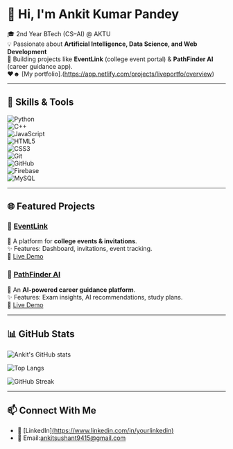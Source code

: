 # 👋 Hi, I'm Ankit Kumar Pandey  

🎓 2nd Year BTech (CS–AI) @ AKTU  
💡 Passionate about **Artificial Intelligence, Data Science, and Web Development**  
📌 Building projects like **EventLink** (college event portal) & **PathFinder AI** (career guidance app).  
♥☻ [My portfolio].(https://app.netlify.com/projects/liveportfo/overview)

---

## 🚀 Skills & Tools  
![Python](https://img.shields.io/badge/Python-3776AB?logo=python&logoColor=white)  
![C++](https://img.shields.io/badge/C++-00599C?logo=cplusplus&logoColor=white)  
![JavaScript](https://img.shields.io/badge/JavaScript-F7DF1E?logo=javascript&logoColor=black)  
![HTML5](https://img.shields.io/badge/HTML5-E34F26?logo=html5&logoColor=white)  
![CSS3](https://img.shields.io/badge/CSS3-1572B6?logo=css3&logoColor=white)  
![Git](https://img.shields.io/badge/Git-F05032?logo=git&logoColor=white)  
![GitHub](https://img.shields.io/badge/GitHub-181717?logo=github&logoColor=white)  
![Firebase](https://img.shields.io/badge/Firebase-FFCA28?logo=firebase&logoColor=black)  
![MySQL](https://img.shields.io/badge/MySQL-4479A1?logo=mysql&logoColor=white)  

---

## 🌐 Featured Projects  

### 🔹 [EventLink](https://github.com/ankitkumar06102005/eventlink)  
📌 A platform for **college events & invitations**.  
✨ Features: Dashboard, invitations, event tracking.  
🔗 [Live Demo](https://your-netlify-link.com)  

### 🔹 [PathFinder AI](https://github.com/ankitkumar06102005/pathfinder-ai)  
📌 An **AI-powered career guidance platform**.  
✨ Features: Exam insights, AI recommendations, study plans.  
🔗 [Live Demo](https://your-vercel-link.com)  

---

## 📊 GitHub Stats  

![Ankit's GitHub stats](https://github-readme-stats.vercel.app/api?username=ankitkumar06102005&show_icons=true&theme=radical)  

![Top Langs](https://github-readme-stats.vercel.app/api/top-langs/?username=ankitkumar06102005&layout=compact&theme=radical)  

![GitHub Streak](https://github-readme-streak-stats.herokuapp.com/?user=ankitkumar06102005&theme=radical)  

---

## 📫 Connect With Me  
- 💼 [LinkedIn][(https://www.linkedin.com/in/yourlinkedin)  ](https://www.linkedin.com/in/ankit-kumar-84550725b?utm_source=share&utm_campaign=share_via&utm_content=profile&utm_medium=ios_app)
- 📧 Email:ankitsushant9415@gmail.com


<!---
Ankitkumar06102005/Ankitkumar06102005 is a ✨ special ✨ repository because its `README.md` (this file) appears on your GitHub profile.
You can click the Preview link to take a look at your changes.
--->
